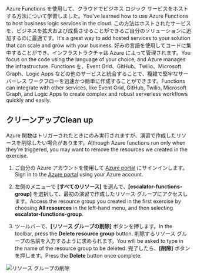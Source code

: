<span data-ttu-id="f8ba8-101">Azure Functions を使用して、クラウドでビジネス ロジック サービスをホストする方法について学習しました。</span><span class="sxs-lookup"><span data-stu-id="f8ba8-101">You've learned how to use Azure Functions to host business logic services in the cloud.</span></span> <span data-ttu-id="f8ba8-102">この方法はホストされたサービスを、ビジネスを拡大および成長させることができるご自分のソリューションに追加するのに最適です。</span><span class="sxs-lookup"><span data-stu-id="f8ba8-102">It's a great way to add hosted services to your solution that can scale and grow with your business.</span></span> <span data-ttu-id="f8ba8-103">好みの言語を使用してコードに集中することができ、インフラストラクチャは Azure によって管理されます。</span><span class="sxs-lookup"><span data-stu-id="f8ba8-103">You focus on the code using the language of your choice, and Azure manages the infrastructure.</span></span> <span data-ttu-id="f8ba8-104">Functions を、Event Grid、GitHub、Twilio、Microsoft Graph、Logic Apps などの他のサービスと統合することで、複雑で堅牢なサーバーレス ワークフローを迅速かつ簡単に作成することができます。</span><span class="sxs-lookup"><span data-stu-id="f8ba8-104">Functions can integrate with other services, like Event Grid, GitHub, Twilio, Microsoft Graph, and Logic Apps to create complex and robust serverless workflows quickly and easily.</span></span>

## <a name="clean-up"></a><span data-ttu-id="f8ba8-105">クリーンアップ</span><span class="sxs-lookup"><span data-stu-id="f8ba8-105">Clean up</span></span>
<span data-ttu-id="f8ba8-106">Azure 関数はトリガーされたときにのみ実行されますが、演習で作成したリソースを削除したい場合があります。</span><span class="sxs-lookup"><span data-stu-id="f8ba8-106">Although Azure functions run only when they're triggered, you may want to remove the resources we created in the exercise.</span></span>

1. <span data-ttu-id="f8ba8-107">ご自分の Azure アカウントを使用して [Azure portal](https://portal.azure.com?azure-portal=true) にサインインします。</span><span class="sxs-lookup"><span data-stu-id="f8ba8-107">Sign in to the [Azure portal](https://portal.azure.com?azure-portal=true) using your Azure account.</span></span>

2. <span data-ttu-id="f8ba8-108">左側のメニューで **[すべてのリソース]** を選んで、**[escalator-functions-group]** を選択して、最初の演習で作成したリソース グループにアクセスします。</span><span class="sxs-lookup"><span data-stu-id="f8ba8-108">Access the resource group you created in the first exercise by choosing **All resources** in the left-hand menu, and then selecting **escalator-functions-group**.</span></span>

3. <span data-ttu-id="f8ba8-109">ツールバーで、**[リソース グループの削除]** ボタンを押します。</span><span class="sxs-lookup"><span data-stu-id="f8ba8-109">In the toolbar, press the **Delete resource group** button.</span></span> <span data-ttu-id="f8ba8-110">削除するリソース グループの名前を入力するように求められます。</span><span class="sxs-lookup"><span data-stu-id="f8ba8-110">You will be asked to type in the name of the resource group to be deleted.</span></span> <span data-ttu-id="f8ba8-111">完了したら、**[削除]** ボタンを押します。</span><span class="sxs-lookup"><span data-stu-id="f8ba8-111">Press the **Delete** button once complete.</span></span>  

![リソース グループの削除](../media-draft/6-cleanup.png)